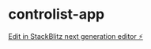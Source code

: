 # controlist-app

[Edit in StackBlitz next generation editor ⚡️](https://stackblitz.com/~/github.com/omarto300/controlist-app)